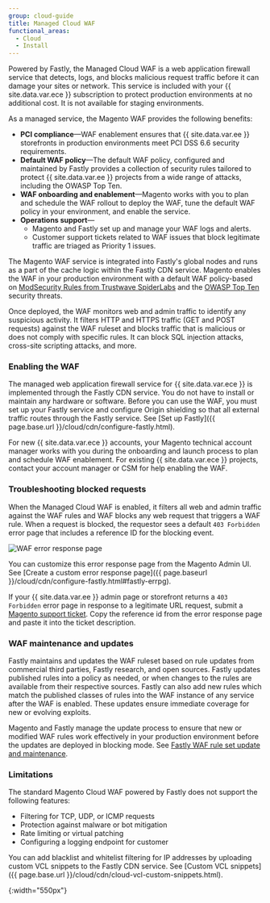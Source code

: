 ```yaml
---
group: cloud-guide
title: Managed Cloud WAF
functional_areas:
  - Cloud
  - Install
---
```


Powered by Fastly, the Managed Cloud WAF is a web application firewall service that detects, logs, and blocks malicious request traffic before it can damage your sites or network. This service is included with your {{ site.data.var.ece }} subscription to protect production environments at no additional cost. It is not available for staging environments.

As a managed service, the Magento WAF provides the following benefits: 
- **PCI compliance**—WAF enablement ensures that {{ site.data.var.ee }} storefronts in production environments meet PCI DSS 6.6 security requirements.
- **Default WAF policy**—The default WAF policy, configured and maintained by Fastly provides a collection of security rules tailored to protect {{ site.data.var.ee }} projects from a wide range of attacks, including the OWASP Top Ten.
- **WAF onboarding and enablement**—Magento works with you to plan and schedule the WAF rollout to deploy the WAF, tune the default WAF policy in your environment, and enable the service.
- **Operations support**—
  - Magento and Fastly set up and manage your WAF logs and alerts.
  - Customer support tickets related to WAF issues that block legitimate traffic are triaged as Priority 1 issues. 

The Magento WAF service is integrated into Fastly's global nodes and runs as a part of the cache logic within the Fastly CDN service. Magento enables the WAF in your production environment with a default WAF policy-based on [ModSecurity Rules from Trustwave SpiderLabs](https://www.trustwave.com/Products/Application-Security/ModSecurity-Rules-and-Support/) and the [OWASP Top Ten](https://www.owasp.org/index.php/Top_Ten) security threats.


Once deployed, the WAF monitors web and admin traffic to identify any suspicious activity. It filters HTTP and HTTPS traffic (GET and POST requests) against the WAF ruleset and blocks traffic that is malicious or does not comply with specific rules. It can block SQL injection attacks, cross-site scripting attacks, and more.


### Enabling the WAF

The managed web application firewall service for {{ site.data.var.ece }} is implemented through the Fastly CDN service. You do not have to install or maintain any hardware or software. Before you can use the WAF, you must set up your Fastly service and configure Origin shielding so that 
all external traffic routes through the Fastly service. See [Set up Fastly]({{ page.base.url }}/cloud/cdn/configure-fastly.html).

For new {{ site.data.var.ece }} accounts, your Magento technical account manager works with you during the onboarding and launch process to plan and schedule WAF enablement. For existing {{ site.data.var.ece }} projects, contact your account manager or CSM for help enabling the WAF. 

### Troubleshooting blocked requests

When the Managed Cloud WAF is enabled, it filters all web and admin traffic against the WAF rules and WAF blocks any web request that triggers a WAF rule. When a request is blocked, the requestor sees a default `403 Forbidden` error page that includes a reference ID for the blocking event.

![WAF error response page]

You can customize this error response page from the Magento Admin UI. See [Create a custom error response page]({{ page.baseurl }}/cloud/cdn/configure-fastly.html#fastly-errpg).

If your {{ site.data.var.ee }} admin page or storefront returns a `403 Forbidden` error page in response to a legitimate URL request, submit a [Magento support ticket](https://support.magento.com/hc/en-us/articles/360000913794#submit-ticket). Copy the reference id from the error response page and paste it into the ticket description.

### WAF maintenance and updates

Fastly maintains and updates the WAF ruleset based on rule updates from commercial third parties, Fastly research, and open sources. Fastly updates published rules into a policy as needed, or when changes to the rules are available from their respective sources. Fastly can also add new rules which match the published classes of rules into the WAF instance of any service after the WAF is enabled. These updates ensure immediate coverage for new or evolving exploits.

Magento and Fastly manage the update process to ensure that new or modified WAF rules work effectively in your production environment before the updates are deployed in blocking mode. See [Fastly WAF rule set update and maintenance](https://docs.fastly.com/guides/web-application-firewall/fastly-waf-rule-set-updates-maintenance).


### Limitations

The standard Magento Cloud WAF powered by Fastly does not support the following features:

- Filtering for TCP, UDP, or ICMP requests
- Protection against malware or bot mitigation
- Rate limiting or virtual patching
- Configuring a logging endpoint for customer

You can add blacklist and whitelist filtering for IP addresses by uploading custom VCL snippets to the Fastly CDN service. See [Custom VCL snippets]({{ page.base.url }}/cloud/cdn/cloud-vcl-custom-snippets.html).


[WAF error response page]: {{site.baseurl}}/common/images/cloud/cloud-fastly-waf-403-error.png
{:width="550px"}


